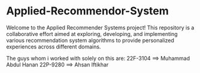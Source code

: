 # Applied-Recommendor-System
Welcome to the Applied Recommender Systems project! This repository is a collaborative effort aimed at exploring, developing, and implementing various recommendation system algorithms to provide personalized experiences across different domains.

The guys whom i worked with solely on this are:
22F-3104 ==> Muhammad Abdul Hanan
22P-9280 ==> Ahsan Iftikhar
